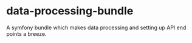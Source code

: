 # data-processing-bundle
A symfony bundle which makes data processing and setting up API end points a breeze.
